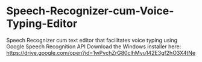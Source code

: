 # Speech-Recognizer-cum-Voice-Typing-Editor
Speech Recognizer cum text editor that facilitates voice typing using Google Speech Recognition API
Download the Windows installer here:
https://drive.google.com/open?id=1wPvchZrG80clhMvu142E3gf2hO3X4tNe
